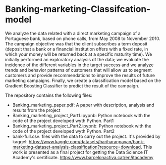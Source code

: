 # Banking-marketing-Classifcation-model
We analyze the data related with a direct marketing campaign of a Portuguese bank, based on phone calls, from May 2008 to November 2010. The campaign objective was that the client subscribes a term deposit (deposit that a bank or a financial institution offers with a fixed rate, in which your money will be returned back at a specific maturity time). We initially performed an exploratory analysis of the data; we evaluate the incidence of the different variables in the target success and we analyze trends and behavior patterns of customers that will allow us to segment customers and provide recommendations to improve the results of future marketing campaigns. Finally, we create a classification model based on the Gradient Boosting Classifier to predict the result of the campaign.

The repository contains the following files:
- Banking_marketing_paper.pdf: A paper with description, analysis and results from the project
- Banking_marketing_project_Part1.ipypnb: Python notebook with the code of the project developed wyth Python. Part1
- Banking_marketing_project_Part2.ipypnb: Python notebook with the code of the project developed wyth Python. Part2
- bank-full.csv: files with the data to carry out the project. It's provided by kaggel:  https://www.kaggle.com/datasets/hariharanpavan/bank-marketing-dataset-analysis-classification?resource=download. 
This work is presented as a final project for getting the Data Science IT Academy's certificate. https://www.barcelonactiva.cat/en/itacademy
